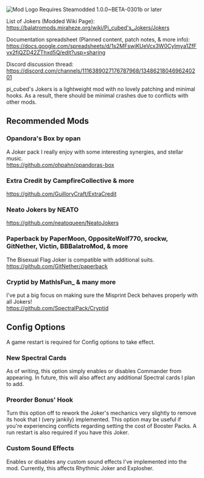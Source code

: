 ![Mod Logo](https://i.imgur.com/WgRA0cT.png)
Requires Steamodded 1.0.0~BETA-0301b or later

List of Jokers (Modded Wiki Page): https://balatromods.miraheze.org/wiki/Pi_cubed's_Jokers/Jokers

Documentation spreadsheet (Planned content, patch notes, & more info): https://docs.google.com/spreadsheets/d/1s2MFswjKUeVcx3W0Cylmya1ZfFvx2fiQZD42ZThxd5Q/edit?usp=sharing

Discord discussion thread: https://discord.com/channels/1116389027176787968/1348621804696240201

pi_cubed's Jokers is a lightweight mod with no lovely patching and minimal hooks. As a result, there should be minimal crashes due to conflicts with other mods.

## Recommended Mods
### Opandora's Box by opan 
A Joker pack I really enjoy with some interesting synergies, and stellar music.  
https://github.com/ohpahn/opandoras-box

### Extra Credit by CampfireCollective & more  
https://github.com/GuilloryCraft/ExtraCredit

### Neato Jokers by NEATO  
https://github.com/neatoqueen/NeatoJokers

### Paperback by PaperMoon, OppositeWolf770, srockw, GitNether, Victin, BBBalatroMod, & more  
The Bisexual Flag Joker is compatible with additional suits.  
https://github.com/GitNether/paperback

### Cryptid by MathIsFun_ & many more  
I've put a big focus on making sure the Misprint Deck behaves properly with all Jokers!  
https://github.com/SpectralPack/Cryptid

## Config Options
A game restart is required for Config options to take effect.

### New Spectral Cards  
As of writing, this option simply enables or disables Commander from appearing. In future, this will also affect any additional Spectral cards I plan to add.

### Preorder Bonus' Hook  
Turn this option off to rework the Joker's mechanics very slightly to remove its hook that I (very jankily) implemented. This option may be useful if you're experiencing conflicts regarding setting the cost of Booster Packs. A run restart is also required if you have this Joker.

### Custom Sound Effects  
Enables or disables any custom sound effects I've implemented into the mod. Currently, this affects Rhythmic Joker and Explosher.
